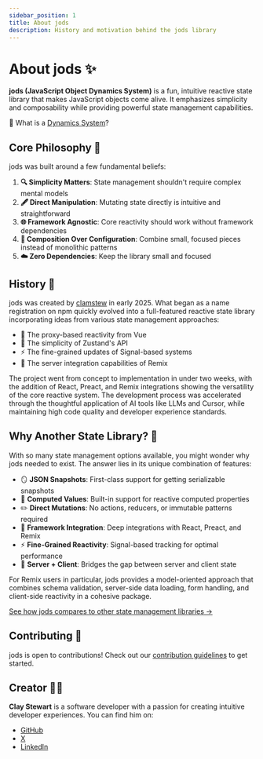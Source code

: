 ```yaml
---
sidebar_position: 1
title: About jods
description: History and motivation behind the jods library
---
```


# About jods ✨

**jods (JavaScript Object Dynamics System)** is a fun, intuitive reactive state library that makes JavaScript objects come alive. It emphasizes simplicity and composability while providing powerful state management capabilities.

🤔 What is a [Dynamics System](#)?

<!-- make page about what a dynamics system is in a full stack context like remix -->

## Core Philosophy 🧭

jods was built around a few fundamental beliefs:

1. **🔍 Simplicity Matters**: State management shouldn't require complex mental models
2. **🖋️ Direct Manipulation**: Mutating state directly is intuitive and straightforward
3. **🌐 Framework Agnostic**: Core reactivity should work without framework dependencies
4. **🧩 Composition Over Configuration**: Combine small, focused pieces instead of monolithic patterns
5. **☁️ Zero Dependencies**: Keep the library small and focused

## History 📜

jods was created by [clamstew](https://github.com/clamstew) in early 2025. What began as a name registration on npm quickly evolved into a full-featured reactive state library incorporating ideas from various state management approaches:

- 🔄 The proxy-based reactivity from Vue
- 🧠 The simplicity of Zustand's API
- ⚡ The fine-grained updates of Signal-based systems
- 🚀 The server integration capabilities of Remix

The project went from concept to implementation in under two weeks, with the addition of React, Preact, and Remix integrations showing the versatility of the core reactive system. The development process was accelerated through the thoughtful application of AI tools like LLMs and Cursor, while maintaining high code quality and developer experience standards.

## Why Another State Library? 🤔

With so many state management options available, you might wonder why jods needed to exist. The answer lies in its unique combination of features:

- 🪞 **JSON Snapshots**: First-class support for getting serializable snapshots
- 🧮 **Computed Values**: Built-in support for reactive computed properties
- ✏️ **Direct Mutations**: No actions, reducers, or immutable patterns required
- 🔌 **Framework Integration**: Deep integrations with React, Preact, and Remix
- ⚡ **Fine-Grained Reactivity**: Signal-based tracking for optimal performance
- 🌉 **Server + Client**: Bridges the gap between server and client state

For Remix users in particular, jods provides a model-oriented approach that combines schema validation, server-side data loading, form handling, and client-side reactivity in a cohesive package.

[See how jods compares to other state management libraries →](/#compare)

## Contributing 🤝

jods is open to contributions! Check out our [contribution guidelines](https://github.com/clamstew/jods/blob/main/CONTRIBUTING.md) to get started.

## Creator 👨‍💻

**Clay Stewart** is a software developer with a passion for creating intuitive developer experiences. You can find him on:

- [GitHub](https://github.com/clamstew)
- [X](https://x.com/clay_stewart)
- [LinkedIn](https://www.linkedin.com/in/claystewart/)
